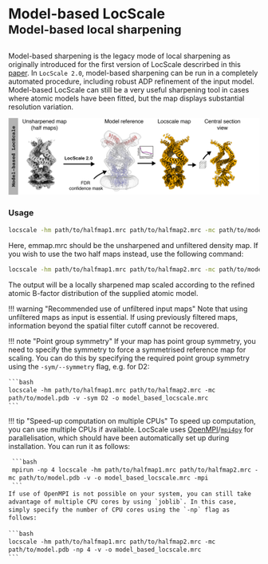 # Model-based LocScale<br><sup>Model-based local sharpening</sup>

Model-based sharpening is the legacy mode of local sharpening as originally introduced for the first version of LocScale descrirbed in this [paper](https://elifesciences.org/articles/27131). In `LocScale 2.0`, model-based sharpening can be run in a completely automated procedure, including robust ADP refinement of the input model. Model-based LocScale can still be a very useful sharpening tool in cases where atomic models have been fitted, but the map displays substantial resolution variation. 
<br>

![alt text](img/model_based.png)

### Usage 

```bash
locscale -hm path/to/halfmap1.mrc path/to/halfmap2.mrc -mc path/to/model.pdb -v -o model_based_locscale.mrc
```

Here, emmap.mrc should be the unsharpened and unfiltered density map. If you wish to use the two half maps instead, use the following command:

```bash
locscale -hm path/to/halfmap1.mrc path/to/halfmap2.mrc -mc path/to/model.pdb -v -o model_based_locscale.mrc
```
The output will be a locally sharpened map scaled according to the refined atomic B-factor distribution of the supplied atomic model.

!!! warning "Recommended use of unfiltered input maps"
    Note that using unfiltered maps as input is essential. If using previously filtered maps, information beyond the spatial filter cutoff cannot be recovered.


!!! note "Point group symmetry"
    If your map has point group symmetry, you need to specify the symmetry to force a symmetrised reference map for scaling. You can do
    this by specifying the required point group symmetry using the `-sym/--symmetry` flag, e.g. for D2:

    ```bash
    locscale -hm path/to/halfmap1.mrc path/to/halfmap2.mrc -mc path/to/model.pdb -v -sym D2 -o model_based_locscale.mrc
    ```


!!! tip "Speed-up computation on multiple CPUs"
    To speed up computation, you can use multiple CPUs if available. LocScale uses [OpenMPI](https://www.open-mpi.org/)/[`mpi4py`](https://mpi4py.readthedocs.io/en/stable/) for parallelisation, which should have been automatically set up during installation. You can run it as follows:

     ```bash
     mpirun -np 4 locscale -hm path/to/halfmap1.mrc path/to/halfmap2.mrc -mc path/to/model.pdb -v -o model_based_locscale.mrc -mpi
     ```
    If use of OpenMPI is not possible on your system, you can still take advantage of multiple CPU cores by using `joblib`. In this case, simply specify the number of CPU cores using the `-np` flag as follows:
    
    ```bash
    locscale -hm path/to/halfmap1.mrc path/to/halfmap2.mrc -mc path/to/model.pdb -np 4 -v -o model_based_locscale.mrc
    ```

